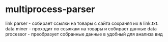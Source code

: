 # multiprocess-parser

link parser - собирает ссылки на товары с сайта сохраняя их в link.txt. 
data miner - проходит по ссылкам на товары и собирает данные
data processor - преобразует собранные данные в удобный для анализа вид
